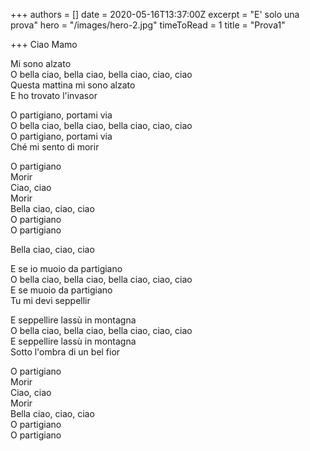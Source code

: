 +++
authors = []
date = 2020-05-16T13:37:00Z
excerpt = "E' solo una prova"
hero = "/images/hero-2.jpg"
timeToRead = 1
title = "Prova1"

+++
Ciao Mamo

Mi sono alzato  
O bella ciao, bella ciao, bella ciao, ciao, ciao  
Questa mattina mi sono alzato  
E ho trovato l'invasor

O partigiano, portami via  
O bella ciao, bella ciao, bella ciao, ciao, ciao  
O partigiano, portami via  
Ché mi sento di morir

O partigiano  
Morir  
Ciao, ciao  
Morir  
Bella ciao, ciao, ciao  
O partigiano  
O partigiano

Bella ciao, ciao, ciao

E se io muoio da partigiano  
O bella ciao, bella ciao, bella ciao, ciao, ciao  
E se muoio da partigiano  
Tu mi devi seppellir

E seppellire lassù in montagna  
O bella ciao, bella ciao, bella ciao, ciao, ciao  
E seppellire lassù in montagna  
Sotto l'ombra di un bel fior

O partigiano  
Morir  
Ciao, ciao  
Morir  
Bella ciao, ciao, ciao  
O partigiano  
O partigiano